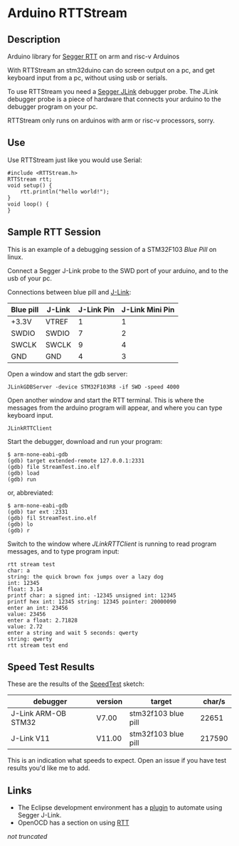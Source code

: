 # Arduino RTTStream

## Description
Arduino library for [Segger RTT](https://www.segger.com/products/debug-probes/j-link/technology/about-real-time-transfer/) on arm and risc-v Arduinos

With RTTStream an stm32duino can do screen output on a pc, and get keyboard input from a pc, without using usb or serials.

To use RTTStream you need a [Segger JLink](https://www.segger.com/products/debug-probes/j-link/) debugger probe. The JLink debugger probe is a piece of hardware that connects your arduino to the debugger program on your pc.

RTTStream only runs on arduinos with arm or risc-v processors, sorry.

## Use

Use RTTStream just like you would use Serial:

```
#include <RTTStream.h>
RTTStream rtt;
void setup() {
	rtt.println("hello world!");
}
void loop() {
}
```

## Sample RTT Session

This is an example of a debugging session of a STM32F103 *Blue Pill*  on linux.

Connect a Segger J-Link probe to the SWD port of your arduino, and to the usb of your pc.

Connections between blue pill and [J-Link](https://www.segger.com/products/debug-probes/j-link/technology/interface-description/#swd-and-swo-also-called-swv-compatibility):

| Blue pill | J-Link | J-Link Pin | J-Link Mini Pin |
| --------- | ------ | ---------- | --------------- |
| +3.3V     | VTREF  | 1          | 1               |
| SWDIO     | SWDIO  | 7          | 2               |
| SWCLK     | SWCLK  | 9          | 4               |
| GND       | GND    | 4          | 3               |

Open a window and start the gdb server:
```
JLinkGDBServer -device STM32F103R8 -if SWD -speed 4000
```
Open another window and start the RTT terminal. This is where the messages from the arduino program will appear, and where you can type keyboard input.
```
JLinkRTTClient
```
Start the debugger, download and run your program:
```
$ arm-none-eabi-gdb
(gdb) target extended-remote 127.0.0.1:2331
(gdb) file StreamTest.ino.elf
(gdb) load
(gdb) run
```
or, abbreviated:
```
$ arm-none-eabi-gdb
(gdb) tar ext :2331
(gdb) fil StreamTest.ino.elf
(gdb) lo
(gdb) r
```
Switch to the window where *JLinkRTTClient* is running to read program messages, and to type program input:

```
rtt stream test
char: a
string: the quick brown fox jumps over a lazy dog
int: 12345
float: 3.14
printf char: a signed int: -12345 unsigned int: 12345
printf hex int: 12345 string: 12345 pointer: 20000090
enter an int: 23456
value: 23456
enter a float: 2.71828
value: 2.72
enter a string and wait 5 seconds: qwerty
string: qwerty
rtt stream test end
```
## Speed Test Results

These are the results of the [SpeedTest](https://github.com/koendv/Arduino-RTTStream/blob/main/examples/SpeedTest/SpeedTest.ino) sketch:

| debugger |version| target | char/s |
|---|---|---|---|
|J-Link ARM-OB STM32 |V7.00 | stm32f103 blue pill | 22651|
|J-Link V11 | V11.00|stm32f103 blue pill | 217590|

This is an indication what speeds to expect.
Open an issue if you have test results you'd like me to add.

## Links
- The Eclipse development environment has a [plugin](https://eclipse-embed-cdt.github.io/debug/jlink/) to automate using Segger J-Link.
- OpenOCD has a section on using [RTT](https://openocd.org/doc/html/General-Commands.html#Real-Time-Transfer-_0028RTT_0029)

*not truncated*
